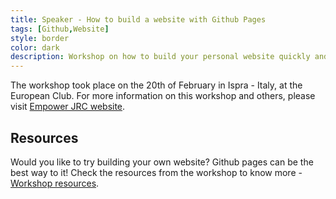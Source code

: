 ```yaml
---
title: Speaker - How to build a website with Github Pages
tags: [Github,Website]
style: border
color: dark
description: Workshop on how to build your personal website quickly and easily with Github Pages
---
```


The workshop took place on the 20th of February in Ispra - Italy, at the European Club. For more information on this workshop and others, please visit [Empower JRC website](https://www.empowerjrc.eu/).

## Resources

Would you like to try building your own website? Github pages can be the best way to it! Check the resources from the workshop to know more - [Workshop resources](https://locrian-llama-b72.notion.site/Build-your-own-website-Resources-6cc23ff23ac54e839e8142754b02ef90).
